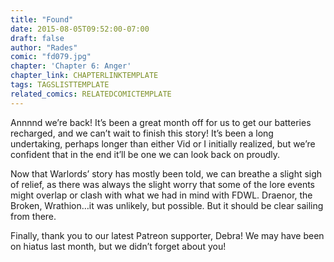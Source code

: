 ```yaml
---
title: "Found"
date: 2015-08-05T09:52:00-07:00
draft: false
author: "Rades"
comic: "fd079.jpg"
chapter: 'Chapter 6: Anger'
chapter_link: CHAPTERLINKTEMPLATE
tags: TAGSLISTTEMPLATE
related_comics: RELATEDCOMICTEMPLATE
---
```


Annnnd we’re back! It’s been a great month off for us to get our batteries recharged, and we can’t wait to finish this story! It’s been a long undertaking, perhaps longer than either Vid or I initially realized, but we’re confident that in the end it’ll be one we can look back on proudly.


Now that Warlords’ story has mostly been told, we can breathe a slight sigh of relief, as there was always the slight worry that some of the lore events might overlap or clash with what we had in mind with FDWL. Draenor, the Broken, Wrathion…it was unlikely, but possible. But it should be clear sailing from there.


Finally, thank you to our latest Patreon supporter, Debra! We may have been on hiatus last month, but we didn’t forget about you!

